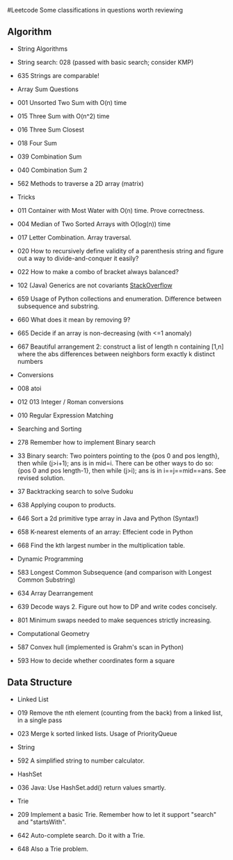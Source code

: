 #Leetcode
Some classifications in questions worth reviewing  

## Algorithm  
- String Algorithms  
 - String search: 028 (passed with basic search; consider KMP)  
 - 635 Strings are comparable!

- Array Sum Questions  
 - 001 Unsorted Two Sum with O(n) time  
 - 015 Three Sum with O(n^2) time  
 - 016 Three Sum Closest  
 - 018 Four Sum  
 - 039 Combination Sum  
 - 040 Combination Sum 2  
 - 562 Methods to traverse a 2D array (matrix)

- Tricks
 - 011 Container with Most Water with O(n) time. Prove correctness.  
 - 004 Median of Two Sorted Arrays with O(log(n)) time  
 - 017 Letter Combination. Array traversal.
 - 020 How to recursively define validity of a parenthesis string and figure out a way to divide-and-conquer it easily?
 - 022 How to make a combo of bracket always balanced?
 - 102 (Java) Generics are not covariants [StackOverflow](https://stackoverflow.com/questions/24796273/incompatible-types-list-of-list-and-arraylist-of-arraylist)  
 - 659 Usage of Python collections and enumeration. Difference between subsequence and substring.  
 - 660 What does it mean by removing 9?  
 - 665 Decide if an array is non-decreasing (with <=1 anomaly)  
 - 667 Beautiful arrangement 2: construct a list of length n containing [1,n] where the abs differences between neighbors form exactly k distinct numbers  


- Conversions  
 - 008 atoi  
 - 012 013 Integer / Roman conversions  
 - 010 Regular Expression Matching  

- Searching and Sorting  
 - 278 Remember how to implement Binary search  
 - 33 Binary search: Two pointers pointing to the {pos 0 and pos length}, then while (j>i+1); ans is in mid=i. There can be other ways to do so: {pos 0 and pos length-1}, then while (j>i); ans is in i==j==mid==ans. See revised solution.  
 - 37 Backtracking search to solve Sudoku   
 - 638 Applying coupon to products.
 - 646 Sort a 2d primitive type array in Java and Python (Syntax!)  
 - 658 K-nearest elements of an array: Effecient code in Python  
 - 668 Find the kth largest number in the multiplication table.  

- Dynamic Programming  
 - 583 Longest Common Subsequence (and comparison with Longest Common Substring)  
 - 634 Array Dearrangement
 - 639 Decode ways 2. Figure out how to DP and write codes concisely.  
 - 801 Minimum swaps needed to make sequences strictly increasing.

- Computational Geometry  
 - 587 Convex hull (implemented is Grahm's scan in Python)
 - 593 How to decide whether coordinates form a square

## Data Structure
- Linked List  
 - 019 Remove the nth element (counting from the back) from a linked list, in a single pass  
 - 023 Merge k sorted linked lists. Usage of PriorityQueue

- String
 - 592 A simplified string to number calculator.

- HashSet
 - 036 Java: Use HashSet.add() return values smartly.

- Trie  
 - 209 Implement a basic Trie. Remember how to let it support "search" and "startsWith".  
 - 642 Auto-complete search. Do it with a Trie.
 - 648 Also a Trie problem.
